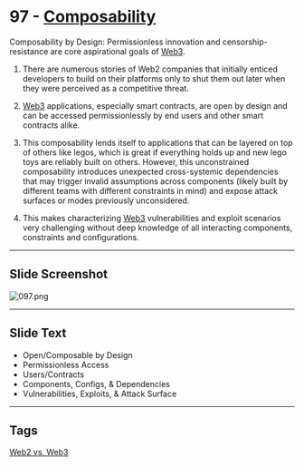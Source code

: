 # 97 - [Composability](Composability.md)

Composability by Design: Permissionless innovation and censorship-resistance are core aspirational goals of [Web3](Web3.md). 

1. There are numerous stories of Web2 companies that initially enticed developers to build on their platforms only to shut them out later when they were perceived as a competitive threat.
    
2. [Web3](Web3.md) applications, especially smart contracts, are open by design and can be accessed permissionlessly by end users and other smart contracts alike. 
    
3. This composability lends itself to applications that can be layered on top of others like legos, which is great if everything holds up and new lego toys are reliably built on others. However, this unconstrained composability introduces unexpected cross-systemic dependencies that may trigger invalid assumptions across components (likely built by different teams with different constraints in mind) and expose attack surfaces or modes previously unconsidered. 
    
4. This makes characterizing [Web3](Web3.md) vulnerabilities and exploit scenarios very challenging without deep knowledge of all interacting components, constraints and configurations.

___
## Slide Screenshot
![097.png](../../images/ethereum101/097.png)
___
## Slide Text
- Open/Composable by Design
- Permissionless Access
- Users/Contracts
- Components, Configs, & Dependencies
- Vulnerabilities, Exploits, & Attack Surface 
___
## Tags
[Web2 vs. Web3](Web2%20vs.%20Web3.md)
